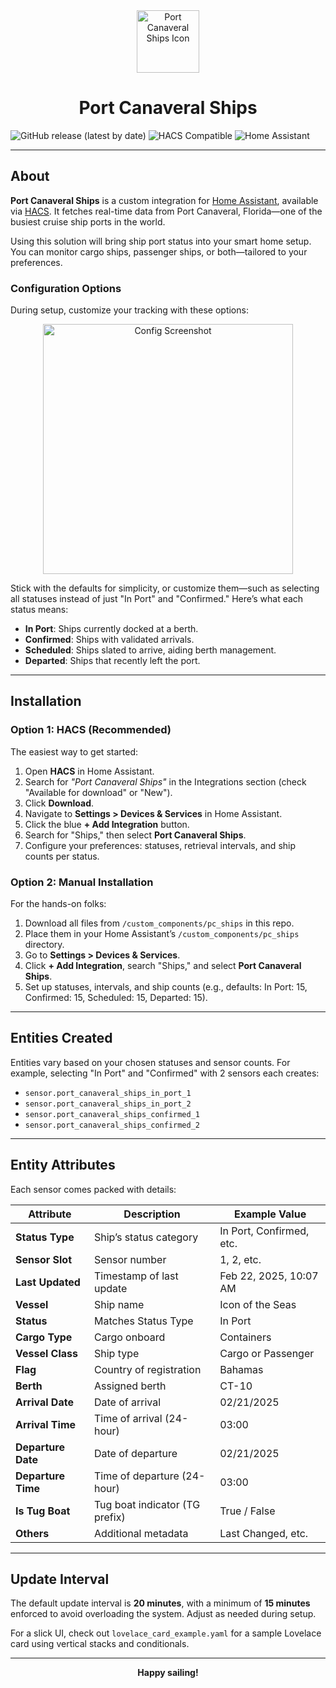 <!-- Icon at the top -->
<div align="center">
  <img src="https://github.com/mattbratt/pc_ships/blob/main/images/icon.png" alt="Port Canaveral Ships Icon" width="100"><h1>Port Canaveral Ships</h1>
</div>

![GitHub release (latest by date)](https://img.shields.io/github/v/release/mattbratt/pc_ships?style=flat-square)
![HACS Compatible](https://img.shields.io/badge/HACS-Compatible-brightgreen?style=flat-square)
![Home Assistant](https://img.shields.io/badge/Home%20Assistant-Integration-blue?style=flat-square)

---

## About

**Port Canaveral Ships** is a custom integration for [Home Assistant](https://www.home-assistant.io/), available via [HACS](https://hacs.xyz/). It fetches real-time data from Port Canaveral, Florida—one of the busiest cruise ship ports in the world.

Using this solution will bring ship port status into your smart home setup. You can monitor cargo ships, passenger ships, or both—tailored to your preferences.

### Configuration Options
During setup, customize your tracking with these options:

<div align="center">
  <img src="https://github.com/mattbratt/pc_ships/blob/main/images/pc_ships_config.png" alt="Config Screenshot" width="400">
</div>

Stick with the defaults for simplicity, or customize them—such as selecting all statuses instead of just "In Port" and "Confirmed." Here’s what each status means:

- **In Port**: Ships currently docked at a berth.
- **Confirmed**: Ships with validated arrivals.
- **Scheduled**: Ships slated to arrive, aiding berth management.
- **Departed**: Ships that recently left the port.

---

## Installation

### Option 1: HACS (Recommended)
The easiest way to get started:

1. Open **HACS** in Home Assistant.
2. Search for *"Port Canaveral Ships"* in the Integrations section (check "Available for download" or "New").
3. Click **Download**.
4. Navigate to **Settings > Devices & Services** in Home Assistant.
5. Click the blue **+ Add Integration** button.
6. Search for "Ships," then select **Port Canaveral Ships**.
7. Configure your preferences: statuses, retrieval intervals, and ship counts per status.

### Option 2: Manual Installation
For the hands-on folks:

1. Download all files from `/custom_components/pc_ships` in this repo.
2. Place them in your Home Assistant’s `/custom_components/pc_ships` directory.
3. Go to **Settings > Devices & Services**.
4. Click **+ Add Integration**, search "Ships," and select **Port Canaveral Ships**.
5. Set up statuses, intervals, and ship counts (e.g., defaults: In Port: 15, Confirmed: 15, Scheduled: 15, Departed: 15).

---

## Entities Created

Entities vary based on your chosen statuses and sensor counts. For example, selecting "In Port" and "Confirmed" with 2 sensors each creates:

- `sensor.port_canaveral_ships_in_port_1`
- `sensor.port_canaveral_ships_in_port_2`
- `sensor.port_canaveral_ships_confirmed_1`
- `sensor.port_canaveral_ships_confirmed_2`

---

## Entity Attributes

Each sensor comes packed with details:

| Attribute          | Description                          | Example Value            |
|--------------------|--------------------------------------|--------------------------|
| **Status Type**    | Ship’s status category              | In Port, Confirmed, etc. |
| **Sensor Slot**    | Sensor number                       | 1, 2, etc.              |
| **Last Updated**   | Timestamp of last update            | Feb 22, 2025, 10:07 AM  |
| **Vessel**         | Ship name                           | Icon of the Seas        |
| **Status**         | Matches Status Type                 | In Port                 |
| **Cargo Type**     | Cargo onboard                       | Containers              |
| **Vessel Class**   | Ship type                           | Cargo or Passenger      |
| **Flag**           | Country of registration             | Bahamas                 |
| **Berth**          | Assigned berth                      | CT-10                   |
| **Arrival Date**   | Date of arrival                     | 02/21/2025              |
| **Arrival Time**   | Time of arrival (24-hour)           | 03:00                   |
| **Departure Date** | Date of departure                   | 02/21/2025              |
| **Departure Time** | Time of departure (24-hour)         | 03:00                   |
| **Is Tug Boat**    | Tug boat indicator (TG prefix)      | True / False            |
| **Others**         | Additional metadata                 | Last Changed, etc.      |

---

## Update Interval

The default update interval is **20 minutes**, with a minimum of **15 minutes** enforced to avoid overloading the system. Adjust as needed during setup.

For a slick UI, check out `lovelace_card_example.yaml` for a sample Lovelace card using vertical stacks and conditionals.

---

<div align="center">
  <strong>Happy sailing!</strong>
</div>
